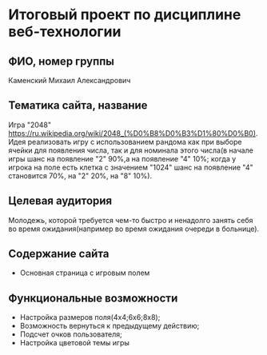 # Итоговый проект по дисциплине веб-технологии
## ФИО, номер группы
Каменский Михаил Александрович
## Тематика сайта, название
Игра "2048" https://ru.wikipedia.org/wiki/2048_(%D0%B8%D0%B3%D1%80%D0%B0). Идея реализовать игру с использованием рандома как при выборе ячейки для появления числа, так и для номинала этого числа(в начале игры шанс на появление "2" 90%,а на появление "4" 10%; когда у игрока на поле есть клетка с значением "1024" шанс на появление "4" становится 70%, на "2" 20%, на "8" 10%).
## Целевая аудитория
Молодежь, которой требуется чем-то быстро и ненадолго занять себя во время ожидания(например во время ожидания очереди в больнице).
## Содержание сайта
* Основная страница с игровым полем
## Функциональные возможности
* Настройка размеров поля(4x4;6x6;8x8);
* Возможность вернуться к предыдущему действию;
* Подсчет очков пользователя;
* Настройка цветовой темы игры
